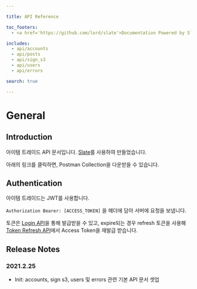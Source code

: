 ```yaml
---

title: API Reference

toc_footers:
  - <a href='https://github.com/lord/slate'>Documentation Powered by Slate</a>

includes:
  - api/accounts
  - api/posts
  - api/sign_s3
  - api/users
  - api/errors

search: true

---
```


# General

## Introduction

아이템 트레이드 API 문서입니다. [Slate](https://github.com/lord/slate)를 사용하여 만들었습니다.

아래의 링크를 클릭하면, Postman Collection을 다운받을 수 있습니다. 

## Authentication

아이템 트레이드는 JWT를 사용합니다.

`Authorization Bearer: [ACCESS_TOKEN]` 을 헤더에 담아 서버에 요청을 보냅니다.

토큰은 [Login API](#post-login-step-2-use-token)을 통해 발급받을 수 있고, expire되는 경우 refresh 토큰을 사용해 [Token Refresh API](#post-refresh-token)에서 Access Token을 재발급 받습니다.

## Release Notes

### 2021.2.25

- Init: accounts, sign s3, users 및 errors 관련 기본 API 문서 셋업